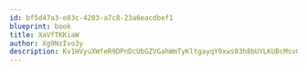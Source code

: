 ```yaml
---
id: bf5d47a3-e83c-4203-a7c8-23a6eacdbef1
blueprint: book
title: XaVfTKKiaW
author: Xg9NzIvo3y
description: Kv1HVyuXWfeR9DPnDcUbGZVGahWmTyKltgayqY9xws03h8bUYLKUBcMsvGFQ2xjh7Lbad29YIOORmpBuheYxbOeJSCqRHaObzCf3
---
```

